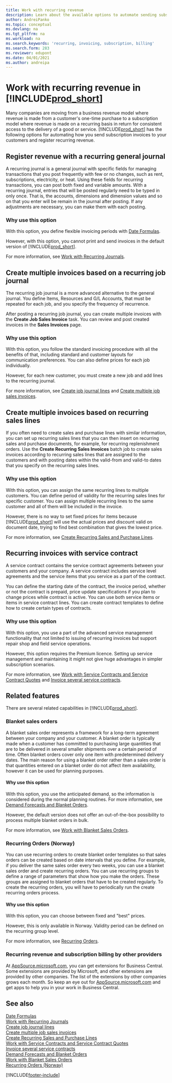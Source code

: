 ```yaml
---
title: Work with recurring revenue
description: Learn about the available options to automate sending subscription invoices to your customers and register recurring revenue.
author: AndreiPanko
ms.topic: conceptual
ms.devlang: na
ms.tgt_pltfrm: na
ms.workload: na
ms.search.keywords: 'recurring, invoicing, subscription, billing'
ms.search.form: 283
ms.reviewer: edupont
ms.date: 04/01/2021
ms.author: andreipa
---
```

# <a name="work-with-recurring-revenue-in-" />Work with recurring revenue in [!INCLUDE[prod_short](includes/prod_short.md)]

Many companies are moving from a business revenue model where revenue is made from a customer's one-time purchase to a subscription model where revenue is made on a recurring basis in return for consistent access to the delivery of a good or service.
[!INCLUDE[prod_short](includes/prod_short.md)] has the following options for automating how you send subscription invoices to your customers and register recurring revenue. 

## <a name="register-revenue-with-a-recurring-general-journal" />Register revenue with a recurring general journal

A recurring journal is a general journal with specific fields for managing transactions that you post frequently with few or no changes, such as rent, subscriptions, electricity, or heat. Using these fields for recurring transactions, you can post both fixed and variable amounts. With a recurring journal, entries that will be posted regularly need to be typed in only once. That is, the accounts, dimensions and dimension values and so on that you enter will be remain in the journal after posting. If any adjustments are necessary, you can make them with each posting.

### <a name="why-use-this-option" />Why use this option

With this option, you define flexible invoicing periods with [Date Formulas](ui-enter-date-ranges.md#use-date-formulas).

However, with this option, you cannot print and send invoices in the default version of [!INCLUDE[prod_short](includes/prod_short.md)].  

For more information, see [Work with Recurring Journals](ui-work-general-journals.md#work-with-recurring-journals).  

## <a name="create-multiple-invoices-based-on-a-recurring-job-journal" />Create multiple invoices based on a recurring job journal

The recurring job journal is a more advanced alternative to the general journal. You define Items, Resources and G/L Accounts, that must be repeated for each job, and you specify the frequency of recurrence.  

After posting a recurring job journal, you can create multiple invoices with the **Create Job Sales Invoice** task. You can review and post created invoices in the **Sales Invoices** page.

### <a name="why-use-this-option-1" />Why use this option

With this option, you follow the standard invoicing procedure with all the benefits of that, including standard and customer layouts for communication preferences. You can also define prices for each job individually.

However, for each new customer, you must create a new job and add lines to the recurring journal. 

For more information, see [Create job journal lines](projects-how-record-job-usage.md#to-create-job-journal-lines-manually) and [Create multiple job sales invoices](projects-how-invoice-jobs.md#to-create-multiple-job-sales-invoices).

## <a name="create-multiple-invoices-based-on-recurring-sales-lines" />Create multiple invoices based on recurring sales lines

If you often need to create sales and purchase lines with similar information, you can set up recurring sales lines that you can then insert on recurring sales and purchase documents, for example, for recurring replenishment orders. Use the **Create Recurring Sales Invoices** batch job to create sales invoices according to recurring sales lines that are assigned to the customers and with posting dates within the valid-from and valid-to dates that you specify on the recurring sales lines.  

### <a name="why-use-this-option-2" />Why use this option

With this option, you can assign the same recurring lines to multiple customers. You can define period of validity for the recurring sales lines for specific customer. You can assign multiple recurring lines to the same customer and all of them will be included in the invoice.

However, there is no way to set fixed prices for items because [!INCLUDE[prod_short](includes/prod_short.md)] will use the actual prices and discount valid on document date, trying to find best combination that gives the lowest price.  

For more information, see [Create Recurring Sales and Purchase Lines](sales-how-work-standard-lines.md).

## <a name="recurring-invoices-with-service-contract" />Recurring invoices with service contract

A service contract contains the service contract agreements between your customers and your company. A service contract includes service level agreements and the service items that you service as a part of the contract.  

You can define the starting date of the contract, the invoice period, whether or not the contract is prepaid, price update specifications if you plan to change prices while contract is active. You can use both service items or items in service contract lines.
You can create contract templates to define how to create certain types of contracts.  

### <a name="why-use-this-option-3" />Why use this option

With this option, you use a part of the advanced service management functionality that not limited to issuing of recurring invoices but support repair shop and field service operations.

However, this option requires the Premium licence. Setting up service management and maintaining it might not give huge advantages in simpler subscription scenarios.  

For more information, see [Work with Service Contracts and Service Contract Quotes](service-how-to-create-service-contracts-and-service-contract-quotes.md) and [Invoice several service contracts](service-how-create-invoices.md#to-invoice-several-service-contracts).

## <a name="related-features" />Related features
There are several related capabilities in [!INCLUDE[prod_short](includes/prod_short.md)].

### <a name="blanket-sales-orders" />Blanket sales orders

A blanket sales order represents a framework for a long-term agreement between your company and your customer.
A blanket order is typically made when a customer has committed to purchasing large quantities that are to be delivered in several smaller shipments over a certain period of time. Often blanket orders cover only one item with predetermined delivery dates. The main reason for using a blanket order rather than a sales order is that quantities entered on a blanket order do not affect item availability, however it can be used for planning purposes.

#### <a name="why-use-this-option-4" />Why use this option

With this option, you use the anticipated demand, so the information is considered during the normal planning routines. For more information, see [Demand Forecasts and Blanket Orders](design-details-central-concepts-of-the-planning-system.md#demand-forecasts-and-blanket-orders).  

However, the default version does not offer an out-of-the-box possibility to process multiple blanket orders in bulk.

For more information, see [Work with Blanket Sales Orders](sales-how-to-create-blanket-sales-orders.md).

### <a name="recurring-orders-norway" />Recurring Orders (Norway)

You can use recurring orders to create blanket order templates so that sales orders can be created based on date intervals that you define. For example, if you deliver the same sales order every two weeks, you can use a blanket sales order and create recurring orders.
You can use recurring groups to define a range of parameters that show how you make the orders. These groups are assigned to blanket orders that have to be created regularly. To create the recurring orders, you will have to periodically run the create recurring orders process. 

#### <a name="why-use-this-option-5" />Why use this option

With this option, you can choose between fixed and "best" prices.

However, this is only available in Norway. Validity period can be defined on the recurring group level.

For more information, see [Recurring Orders](LocalFunctionality/Norway/recurring-orders.md).

### <a name="recurring-revenue-and-subscription-billing-by-other-providers" />Recurring revenue and subscription billing by other providers

At [AppSource.microsoft.com](https://appsource.microsoft.com/), you can get extensions for Business Central. Some extensions are provided by Microsoft, and other extensions are provided by other companies. The list of the extensions by other companies grows each month. So keep an eye out for [AppSource.microsoft.com](https://go.microsoft.com/fwlink/?linkid=2081646) and get apps to help you in your work in Business Central.  

## <a name="see-also" />See also

[Date Formulas](ui-enter-date-ranges.md#use-date-formulas)  
[Work with Recurring Journals](ui-work-general-journals.md#work-with-recurring-journals)  
[Create job journal lines](projects-how-record-job-usage.md#to-create-job-journal-lines-manually)  
[Create multiple job sales invoices](projects-how-invoice-jobs.md#to-create-multiple-job-sales-invoices)  
[Create Recurring Sales and Purchase Lines](sales-how-work-standard-lines.md)  
[Work with Service Contracts and Service Contract Quotes](service-how-to-create-service-contracts-and-service-contract-quotes.md)  
[Invoice several service contracts](service-how-create-invoices.md#to-invoice-several-service-contracts)  
[Demand Forecasts and Blanket Orders](design-details-central-concepts-of-the-planning-system.md#demand-forecasts-and-blanket-orders)  
[Work with Blanket Sales Orders](sales-how-to-create-blanket-sales-orders.md)  
[Recurring Orders (Norway)](LocalFunctionality/Norway/recurring-orders.md)  


[!INCLUDE[footer-include](includes/footer-banner.md)]
